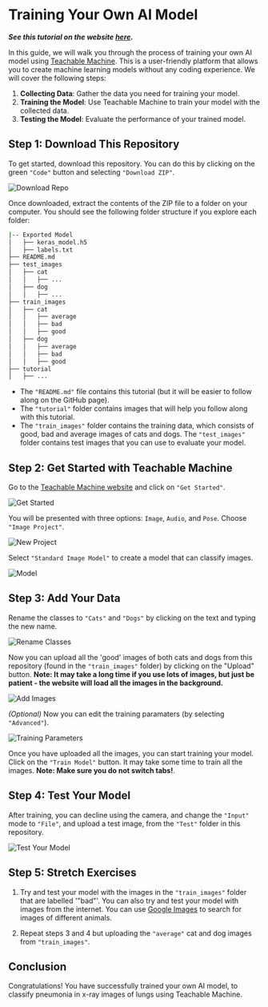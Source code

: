 # Training Your Own AI Model

**_See this tutorial on the website [here](https://omariosc.github.io/classifying-lung-disease/)._**

In this guide, we will walk you through the process of training your own AI model using [Teachable Machine](https://teachablemachine.withgoogle.com/). This is a user-friendly platform that allows you to create machine learning models without any coding experience. We will cover the following steps:

1. **Collecting Data**: Gather the data you need for training your model.
2. **Training the Model**: Use Teachable Machine to train your model with the collected data.
3. **Testing the Model**: Evaluate the performance of your trained model.

## Step 1: Download This Repository

To get started, download this repository. You can do this by clicking on the green `"Code"` button and selecting `"Download ZIP"`.

![Download Repo](tutorial/0.%20Download%20Repo.png)

Once downloaded, extract the contents of the ZIP file to a folder on your computer. You should see the following folder structure if you explore each folder:

```sh
|-- Exported Model
│   ├── keras_model.h5
│   ├── labels.txt
├── README.md
├── test_images
│   ├── cat
│   │   ├── ...
│   ├── dog
│   │   ├── ...
├── train_images
│   ├── cat
│   │   ├── average
│   │   ├── bad
│   │   ├── good
│   ├── dog
│   │   ├── average
│   │   ├── bad
│   │   ├── good
├── tutorial
│   ├── ...
```

- The `"README.md"` file contains this tutorial (but it will be easier to follow along on the GitHub page).
- The `"tutorial"` folder contains images that will help you follow along with this tutorial.
- The `"train_images"` folder contains the training data, which consists of good, bad and average images of cats and dogs. The `"test_images"` folder contains test images that you can use to evaluate your model.

## Step 2: Get Started with Teachable Machine

Go to the [Teachable Machine website](https://teachablemachine.withgoogle.com/) and click on `"Get Started"`.

![Get Started](tutorial/1.%20Get%20Started.png)

You will be presented with three options: `Image`, `Audio`, and `Pose`. Choose `"Image Project"`.

![New Project](tutorial/2.%20New%20Project.png)

Select `"Standard Image Model"` to create a model that can classify images.

![Model](tutorial/3.%20Model.png)

## Step 3: Add Your Data

Rename the classes to `"Cats"` and `"Dogs"` by clicking on the text and typing the new name.

![Rename Classes](tutorial/4.%20Rename%20Classes.png)

Now you can upload all the 'good' images of both cats and dogs from this repository (found in the `"train_images"` folder) by clicking on the "Upload" button. **Note: It may take a long time if you use lots of images, but just be patient - the website will load all the images in the background.**

![Add Images](tutorial/5.%20Add%20Images.png)

*(Optional)* Now you can edit the training paramaters (by selecting `"Advanced"`).

![Training Parameters](tutorial/6.%20Training%20Parameters.png)

Once you have uploaded all the images, you can start training your model. Click on the `"Train Model"` button. It may take some time to train all the images. **Note: Make sure you do not switch tabs!**.

## Step 4: Test Your Model

After training, you can decline using the camera, and change the `"Input"` mode to `"File"`, and upload a test image, from the `"Test"` folder in this repository.

![Test Your Model](tutorial/7.%20Test%20Your%20Model.png)

## Step 5: Stretch Exercises

1. Try and test your model with the images in the `"train_images"` folder that are labelled '"bad"'. You can also try and test your model with images from the internet. You can use [Google Images](https://www.google.com/imghp) to search for images of different animals.

2. Repeat steps 3 and 4 but uploading the `"average"` cat and dog images from `"train_images"`.

## Conclusion

Congratulations! You have successfully trained your own AI model, to classify pneumonia in x-ray images of lungs using Teachable Machine.
